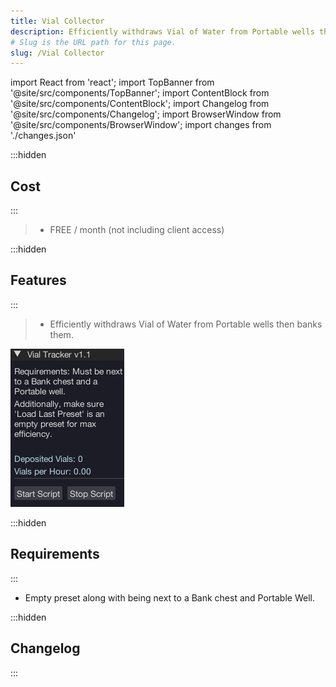 ```yaml
---
title: Vial Collector
description: Efficiently withdraws Vial of Water from Portable wells then banks them..
# Slug is the URL path for this page.
slug: /Vial Collector
---
```


import React from 'react';
import TopBanner from '@site/src/components/TopBanner';
import ContentBlock from '@site/src/components/ContentBlock';
import Changelog from '@site/src/components/Changelog';
import BrowserWindow from '@site/src/components/BrowserWindow';
import changes from './changes.json'

<TopBanner title="Vial Collector" version="v1.0.6" author="KBD" skill="Necromancy">
</TopBanner>

:::hidden

## Cost

:::

<ContentBlock title="Cost">

> - FREE / month (not including client access)

</ContentBlock>

:::hidden

## Features

:::

<ContentBlock title="Features">

> - Efficiently withdraws Vial of Water from Portable wells then banks them.

![Example](01VialCollector.png)

</ContentBlock>

:::hidden

## Requirements

:::
<ContentBlock title="Requirements">

- Empty preset along with being next to a Bank chest and Portable Well.

</ContentBlock>

:::hidden

## Changelog

:::

<Changelog changes={changes}>

</Changelog>
